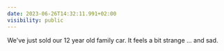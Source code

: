 ```yaml
---
date: 2023-06-26T14:32:11.991+02:00
visibility: public
---
```

We've just sold our 12 year old family car. It feels a bit strange ... and sad.
